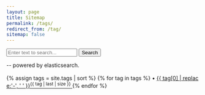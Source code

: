 ```yaml
---
layout: page
title: Sitemap
permalink: /tags/
redirect_from: /tag/
sitemap: false
---
```


<!--Add a search bar on the sitemap page-->
<div id='search-box'>
  <form action='https://sh.yuanjiang.space/s' id='search-form' method='get' target='_blank_'>
      <input id='search-text' name='q' placeholder='Enter text to search...' type='text'/>
      <button id='search-button' type='submit'>
          <span>Search</span>
      </button>
  </form>
  <div id="esPoweredBy"> -- powered by elasticsearch.</div>
</div>
<br/>

<div style="word-break:break-all;">
    {% assign tags = site.tags | sort %}
    {% for tag in tags %}
     <span class="site-tag">
        • <a href="/tag/{{ tag | first | slugify }}" target="_blank">
                {{ tag[0] | replace:'-', ' ' }}<sup>{{ tag | last | size }}</sup>
        </a>
    </span>
    {% endfor %}
</div>

<!-- <div>
    {% assign tags = site.tags | sort %}
    {% for tag in tags %}
     <div class="site-tag">
        • <a href="/tag/{{ tag | first | slugify }}">
                {{ tag[0] | replace:'-', ' ' }}[{{ tag | last | size }}]
        </a>
    </div>
    {% endfor %}
</div> -->

<!-- <div id="index">
    {% for tag in tags %}
    <a name="{{ tag[0] }}"></a><h3>{{ tag[0] | replace:'-', ' ' }} ({{ tag | last | size }}) </h3>
    {% assign sorted_posts = site.posts | sort: 'title' %}
    {% for post in sorted_posts %}
    {%if post.tags contains tag[0]%}
      <h5><a href="{{ site.url }}{{site.baseurl}}{{ post.url }}" title="{{ post.title }}">{{ post.title }} </a></h5>
    {%endif%}
    {% endfor %}
    {% endfor %}
</div> -->
